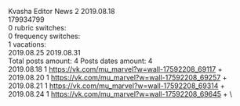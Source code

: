 Kvasha	Editor News 2 2019.08.18\
179934799\
0 rubric switches:\
0 frequency switches:\
1 vacations:\
2019.08.25 2019.08.31 \
Total posts amount: 4	Posts dates amount: 4\
2019.08.18 1 https://vk.com/mu_marvel?w=wall-17592208_69117 + \
2019.08.20 1 https://vk.com/mu_marvel?w=wall-17592208_69257 + \
2019.08.21 1 https://vk.com/mu_marvel?w=wall-17592208_69314 + \
2019.08.24 1 https://vk.com/mu_marvel?w=wall-17592208_69645 + \
